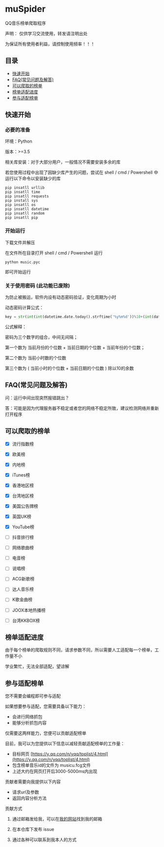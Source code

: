 # muSpider

QQ音乐榜单爬取程序

声明： 仅供学习交流使用，转发请注明出处

为保证所有使用者利益，请控制使用频率！！！

## 目录
 - [快速开始](#快速开始)
 - [FAQ(常见问题及解答)](#FAQ(常见问题及解答))
 - [可以爬取的榜单](#可以爬取的榜单)
 - [榜单适配进度](#榜单适配进度)
 - [参与适配榜单](#参与适配榜单)

## 快速开始

### 必要的准备

环境：Python

版本：>=3.5

相关库安装：对于大部分用户，一般情况不需要安装多余的库

若您使用过程中出现了因缺少库产生的问题，尝试在 shell / cmd / Powershell 中运行以下命令以安装缺少的库

```
pip insatll urllib
pip insatll time
pip insatll requests
pip install sys
pip insatll os
pip insatll datetime
pip insatll random
pip insatll pip
```

### 开始运行

下载文件并解压

在文件所在目录打开 shell / cmd / Powershell 运行

```
python music.pyc
```

即可开始运行

### 关于使用密码 (此功能已废除)

为防止被搬运，软件内设有动态密码验证，变化周期为小时

动态密码计算公式：

```python
key = str(int(int(datetime.date.today().strftime('%y%m%d'))%10+(int(datetime.date.today().strftime('%y%m%d'))%1000-int(datetime.date.today().strftime('%y%m%d'))%100)/100+(int(datetime.date.today().strftime('%y%m%d'))%100000-first%10000)/10000))+str(datetime.datetime.now().hour%10)+str((int(datetime.date.today().strftime('%y%m%d'))%10+datetime.datetime.now().hour%10)%10)
```

公式解释：

密码为三个数字的组合，中间无间隔；

第一个数为 当前月份的个位数 + 当前日期的个位数 + 当前年份的个位数；

第二个数为 当前小时数的个位数

第三个数为 ( 当前小时的个位数 + 当前日期的个位数 ) 除以10的余数

## FAQ(常见问题及解答)

问：运行中间出现突然报错跳出？

答：可能是因为代理服务器不稳定或者您的网络不稳定所致，建议检测网络并重新打开程序



## 可以爬取的榜单

- [x] 流行指数榜

- [x] 欧美榜

- [x] 内地榜

- [x] iTunes榜

- [x] 香港地区榜

- [x] 台湾地区榜

- [x] 美国公告牌榜

- [x] 英国UK榜

- [x] YouTube榜

- [ ] 抖音排行榜

- [ ] 网络歌曲榜

- [ ] 电音榜

- [ ] 说唱榜

- [ ] ACG新歌榜

- [ ] 达人音乐榜

- [ ] K歌金曲榜

- [ ] JOOX本地热播榜

- [ ] 台湾KKBOX榜

## 榜单适配进度

由于每个榜单的爬取规则不同，请求参数不同，所以需要人工适配每一个榜单，工作量不小

学业繁忙，无法全部适配，望谅解

## 参与适配榜单

您不需要会编程即可参与适配

如果想要参与适配，您需要具备以下能力：

- 会进行网络抓包
- 能够分析抓包内容

仅需要这两样能力，您便可以贡献适配榜单

目前，我可以为您提供以下信息以减轻贡献适配榜单的工作量：

- 目标网页 [https://y.qq.com/n/yqq/toplist/4.html](https://y.qq.com/n/yqq/toplist/4.html)
- 包含榜单音乐id的文件为 musicu.fcg文件
- 上述大约在网页打开后3000-5000ms内出现

贡献者需要向我提供以下内容

- 请求url及参数
- 返回内容分析方法

贡献方式

1. 通过邮箱发给我，可以在[我的网站](https://lakphy.github.io)找到我的邮箱

2. 在本仓库下发布 issue

3. 通过各种可以联系到我本人的方式

